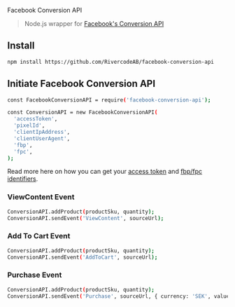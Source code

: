 Facebook Conversion API

> Node.js wrapper for [Facebook's Conversion API](https://developers.facebook.com/docs/marketing-api/conversions-api/)

## Install

```bash
npm install https://github.com/RivercodeAB/facebook-conversion-api
```

## Initiate Facebook Conversion API
```bash
const FacebookConversionAPI = require('facebook-conversion-api');

const ConversionAPI = new FacebookConversionAPI(
  'accessToken',
  'pixelId',
  'clientIpAddress',
  'clientUserAgent',
  'fbp',
  'fpc',
);
```

Read more here on how you can get your [access token](https://developers.facebook.com/docs/marketing-api/conversions-api/get-started/#access-token) and [fbp/fpc identifiers](https://developers.facebook.com/docs/marketing-api/conversions-api/parameters/fbp-and-fbc/).

### ViewContent Event
```bash
ConversionAPI.addProduct(productSku, quantity);
ConversionAPI.sendEvent('ViewContent', sourceUrl);
```

### Add To Cart Event
```bash
ConversionAPI.addProduct(productSku, quantity);
ConversionAPI.sendEvent('AddToCart', sourceUrl);
```

### Purchase Event
```bash
ConversionAPI.addProduct(productSku, quantity);
ConversionAPI.sendEvent('Purchase', sourceUrl, { currency: 'SEK', value: 1000 });
```
